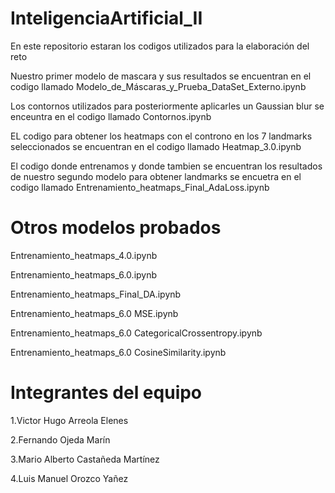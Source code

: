 # InteligenciaArtificial_II
En este repositorio estaran los codigos utilizados para la elaboración del reto

Nuestro primer modelo de mascara y sus resultados se encuentran en el codigo llamado Modelo_de_Máscaras_y_Prueba_DataSet_Externo.ipynb

Los contornos utilizados para posteriormente aplicarles un Gaussian blur se enceuntra en el codigo llamado Contornos.ipynb

EL codigo para obtener los heatmaps con el controno en los 7 landmarks seleccionados se encuentran en el codigo llamado Heatmap_3.0.ipynb

El codigo donde entrenamos y donde tambien se encuentran los resultados de nuestro segundo modelo para obtener landmarks se encuetra en el codigo llamado Entrenamiento_heatmaps_Final_AdaLoss.ipynb

# Otros modelos probados 

Entrenamiento_heatmaps_4.0.ipynb

Entrenamiento_heatmaps_6.0.ipynb

Entrenamiento_heatmaps_Final_DA.ipynb

Entrenamiento_heatmaps_6.0 MSE.ipynb

Entrenamiento_heatmaps_6.0 CategoricalCrossentropy.ipynb

Entrenamiento_heatmaps_6.0 CosineSimilarity.ipynb

# Integrantes del equipo 

1.Victor Hugo Arreola Elenes

2.Fernando Ojeda Marín 

3.Mario Alberto Castañeda Martínez

4.Luis Manuel Orozco Yañez
